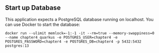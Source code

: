 ## Start up Database
This application expects a PostgreSQL database running on localhost. You can use Docker to start the database:

```shell
docker run --ulimit memlock=-1:-1 -it --rm=true --memory-swappiness=0 --name chapter4_quarkus -e POSTGRES_USER=chapter4 -e POSTGRES_PASSWORD=chapter4 -e POSTGRES_DB=chapter4 -p 5432:5432 postgres:13
```
